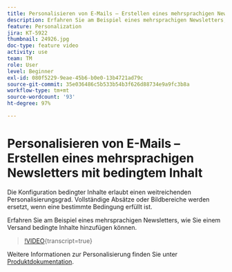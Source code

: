 ```yaml
---
title: Personalisieren von E-Mails – Erstellen eines mehrsprachigen Newsletters mit bedingtem Inhalt
description: Erfahren Sie am Beispiel eines mehrsprachigen Newsletters, wie Sie einem Versand bedingte Inhalte hinzufügen können.
feature: Personalization
jira: KT-5922
thumbnail: 24926.jpg
doc-type: feature video
activity: use
team: TM
role: User
level: Beginner
exl-id: 080f5229-9eae-45b6-b0e0-13b4721ad79c
source-git-commit: 35e036486c5b533b54b3f626d88734e9a9fc3b8a
workflow-type: tm+mt
source-wordcount: '93'
ht-degree: 97%

---
```


# Personalisieren von E-Mails – Erstellen eines mehrsprachigen Newsletters mit bedingtem Inhalt

Die Konfiguration bedingter Inhalte erlaubt einen weitreichenden Personalisierungsgrad. Vollständige Absätze oder Bildbereiche werden ersetzt, wenn eine bestimmte Bedingung erfüllt ist.

Erfahren Sie am Beispiel eines mehrsprachigen Newsletters, wie Sie einem Versand bedingte Inhalte hinzufügen können.

>[!VIDEO](https://video.tv.adobe.com/v/24926?quality=12&learn=on){transcript=true}

Weitere Informationen zur Personalisierung finden Sie unter [Produktdokumentation](https://experienceleague.adobe.com/docs/campaign-classic/using/sending-messages/personalizing-deliveries/about-personalization.html?lang=de).
